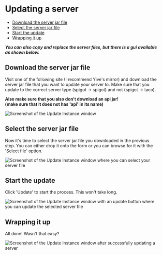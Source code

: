 # Updating a server

*   [Download the server jar file](#download-the-server-jar-file)
*   [Select the server jar file](#select-the-server-jar-file)
*   [Start the update](#start-the-update)
*   [Wrapping it up](#wrapping-it-up)

***You can also copy and replace the server files, but there is a gui available as shown below.***

## Download the server jar file

Visit one of the following site (I recommend Yive's mirror) and download the server jar file that you want to update your server to. Make sure that you update to the correct server type (spigot -> spigot) and not (spigot -> taco).

**Also make sure that you also don't download an api jar!<br>(make sure that it does not has 'api' in its name)**

![Screenshot of the Update Instance window](/docs/asset/11.x.x/update_server_links.png)

## Select the server jar file

Now it's time to select the server jar file you downloaded in the previous step. You can either drop it onto the form or you can browse for it with the 'Select file' option.

![Screenshot of the Update Instance window where you can select your server file](/docs/asset/11.x.x/update_server_files.png)

## Start the update

Click 'Update' to start the process. This won't take long.

![Screenshot of the Update Instance window with an update button where you can update the selected server file](/docs/asset/11.x.x/update_server_update.png)

## Wrapping it up

All done! Wasn't that easy?

![Screenshot of the Update Instance window after successfully updating a server](/docs/asset/11.x.x/update_server_complete.png)
